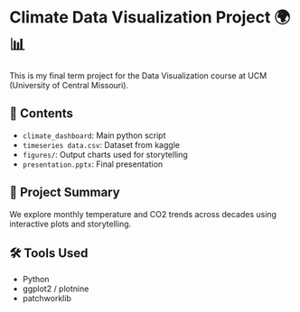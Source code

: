 # Climate Data Visualization Project 🌍📊

This is my final term project for the Data Visualization course at UCM (University of Central Missouri).

## 📁 Contents
- `climate_dashboard`: Main python script
- `timeseries data.csv`: Dataset from kaggle
- `figures/`: Output charts used for storytelling
- `presentation.pptx`: Final presentation

## 📌 Project Summary
We explore monthly temperature and CO2 trends across decades using interactive plots and storytelling.

## 🛠️ Tools Used
- Python
- ggplot2 / plotnine
- patchworklib
